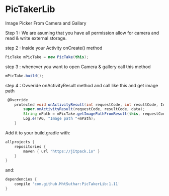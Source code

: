 # PicTakerLib
Image Picker From Camera and Gallary

Step 1 : We are asuming that you have all permission allow for camera and read & write external storage.

step 2 : Inside your Activity onCreate() method
```gradle
PicTake mPicTake = new PicTake(this);
```

step 3 : whenever you want to open Camera & gallery call this method
```gradle
mPicTake.build();
```

step 4 : Ovveride onActivityResult method and call like this and get image path
```gradle
 @Override
    protected void onActivityResult(int requestCode, int resultCode, Intent data) {
        super.onActivityResult(requestCode, resultCode, data);
        String mPath = mPicTake.getImagePathFromResult(this, requestCode, resultCode, data);
        Log.e(TAG, "Image path "+mPath);
    }
```
    

Add it to your build.gradle with:
```gradle
allprojects {
    repositories {
        maven { url "https://jitpack.io" }
    }
}
```
and:
```gradle
dependencies {
    compile 'com.github.MhtSuthar:PicTakerLib:1.11'
}
```
